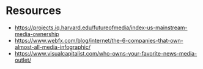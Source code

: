 # Resources

- https://projects.iq.harvard.edu/futureofmedia/index-us-mainstream-media-ownership
- https://www.webfx.com/blog/internet/the-6-companies-that-own-almost-all-media-infographic/
- https://www.visualcapitalist.com/who-owns-your-favorite-news-media-outlet/